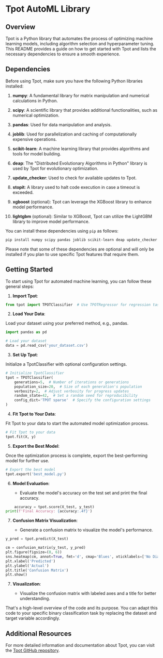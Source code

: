 # Tpot AutoML Library

## Overview

Tpot is a Python library that automates the process of optimizing machine learning models, including algorithm selection and hyperparameter tuning. This README provides a guide on how to get started with Tpot and lists the necessary dependencies to ensure a smooth experience.

## Dependencies

Before using Tpot, make sure you have the following Python libraries installed:

1. **numpy**: A fundamental library for matrix manipulation and numerical calculations in Python.

2. **scipy**: A scientific library that provides additional functionalities, such as numerical optimization.

3. **pandas**: Used for data manipulation and analysis.

4. **joblib**: Used for parallelization and caching of computationally expensive operations.

5. **scikit-learn**: A machine learning library that provides algorithms and tools for model building.

6. **deap**: The "Distributed Evolutionary Algorithms in Python" library is used by Tpot for evolutionary optimization.

7. **update_checker**: Used to check for available updates to Tpot.

8. **stopit**: A library used to halt code execution in case a timeout is exceeded.

9. **xgboost** (optional): Tpot can leverage the XGBoost library to enhance model performance.

10. **lightgbm** (optional): Similar to XGBoost, Tpot can utilize the LightGBM library to improve model performance.

You can install these dependencies using `pip` as follows:

```bash
pip install numpy scipy pandas joblib scikit-learn deap update_checker stopit xgboost lightgbm
```

Please note that some of these dependencies are optional and will only be installed if you plan to use specific Tpot features that require them.

## Getting Started

To start using Tpot for automated machine learning, you can follow these general steps:

1. **Import Tpot**:

```python
from tpot import TPOTClassifier  # Use TPOTRegressor for regression tasks
```

2. **Load Your Data**:

Load your dataset using your preferred method, e.g., pandas.

```python
import pandas as pd

# Load your dataset
data = pd.read_csv('your_dataset.csv')
```

3. **Set Up Tpot**:

Initialize a TpotClassifier with optional configuration settings.

```python
# Initialize TpotClassifier
tpot = TPOTClassifier(
    generations=5,  # Number of iterations or generations
    population_size=20,  # Size of each generation's population
    verbosity=2,  # Adjust verbosity for progress updates
    random_state=42,  # Set a random seed for reproducibility
    config_dict='TPOT sparse'  # Specify the configuration settings
)
```

4. **Fit Tpot to Your Data**:

Fit Tpot to your data to start the automated model optimization process.

```python
# Fit Tpot to your data
tpot.fit(X, y)
```

5. **Export the Best Model**:

Once the optimization process is complete, export the best-performing model for further use.

```python
# Export the best model
tpot.export('best_model.py')
```

6. **Model Evaluation**:

   - Evaluate the model's accuracy on the test set and print the final accuracy.

```python
    accuracy = tpot.score(X_test, y_test)
print(f'Final Accuracy: {accuracy:.4f}')
```

7. **Confusion Matrix Visualization**:

   - Generate a confusion matrix to visualize the model's performance.

```python
y_pred = tpot.predict(X_test)

cm = confusion_matrix(y_test, y_pred)
plt.figure(figsize=(8, 6))
sns.heatmap(cm, annot=True, fmt='d', cmap='Blues', xticklabels=['No Diabetes', 'Diabetes'], yticklabels=['No Diabetes', 'Diabetes'])
plt.xlabel('Predicted')
plt.ylabel('Actual')
plt.title('Confusion Matrix')
plt.show()
```

7. **Visualization**:

   - Visualize the confusion matrix with labeled axes and a title for better understanding.

That's a high-level overview of the code and its purpose. You can adapt this code to your specific binary classification task by replacing the dataset and target variable accordingly.

## Additional Resources

For more detailed information and documentation about Tpot, you can visit the [Tpot GitHub repository](https://github.com/EpistasisLab/tpot).
